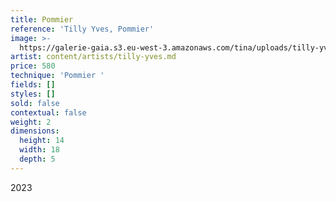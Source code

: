 ```yaml
---
title: Pommier
reference: 'Tilly Yves, Pommier'
image: >-
  https://galerie-gaia.s3.eu-west-3.amazonaws.com/tina/uploads/tilly-yves/galerie-gaia-tilly-yves-bouleau.JPG
artist: content/artists/tilly-yves.md
price: 580
technique: 'Pommier '
fields: []
styles: []
sold: false
contextual: false
weight: 2
dimensions:
  height: 14
  width: 18
  depth: 5
---
```


2023
